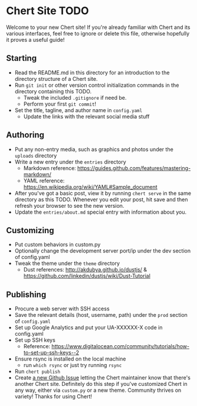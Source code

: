 # Chert Site TODO

Welcome to your new Chert site! If you're already familiar with Chert
and its various interfaces, feel free to ignore or delete this file,
otherwise hopefully it proves a useful guide!

## Starting

* Read the README.md in this directory for an introduction to the
  directory structure of a Chert site.
* Run `git init` or other version control initialization commands in
  the directory containing this TODO.
  * Tweak the included `.gitignore` if need be.
  * Perform your first `git commit`!
* Set the title, tagline, and author name in `config.yaml`
  * Update the links with the relevant social media stuff

## Authoring

* Put any non-entry media, such as graphics and photos under the
  `uploads` directory
* Write a new entry under the `entries` directory
  * Markdown reference: https://guides.github.com/features/mastering-markdown/
  * YAML reference: https://en.wikipedia.org/wiki/YAML#Sample_document
* After you've got a basic post, view it by running `chert serve` in
  the same directory as this TODO. Whenever you edit your post, hit
  save and then refresh your browser to see the new version.
* Update the `entries/about.md` special entry with information about you.

## Customizing

* Put custom behaviors in custom.py
* Optionally change the development server port/ip under the dev
  section of config.yaml
* Tweak the theme under the `theme` directory
  * Dust references: http://akdubya.github.io/dustjs/ &
    https://github.com/linkedin/dustjs/wiki/Dust-Tutorial

## Publishing

* Procure a web server with SSH access
* Save the relevant details (host, username, path) under the `prod`
  section of `config.yaml`
* Set up Google Analytics and put your UA-XXXXXX-X code in config.yaml
* Set up SSH keys
  * Reference: https://www.digitalocean.com/community/tutorials/how-to-set-up-ssh-keys--2
* Ensure rsync is installed on the local machine
  * run `which rsync` or just try running `rsync`
* Run `chert publish`
* Create [a new Github Issue][chert_issues] letting the Chert
  maintainer know that there's another Chert site. Definitely do this
  step if you've customized Chert in any way, either via `custom.py`
  or a new theme. Community thrives on variety! Thanks for using Chert!

[chert_issues]: https://github.com/mahmoud/chert/issues
